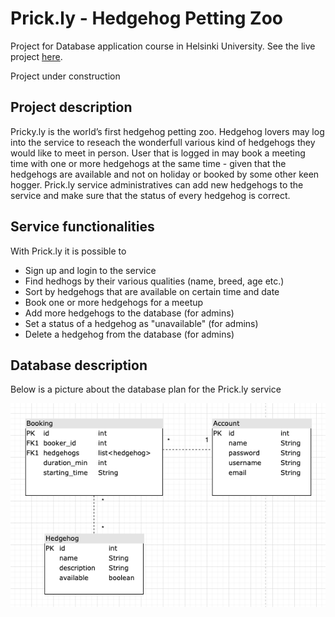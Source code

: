 # Prick.ly - Hedgehog Petting Zoo
Project for Database application course in Helsinki University. See the live project [here](https://prickly.herokuapp.com/).

Project under construction

## Project description
Pricky.ly is the world’s first hedgehog petting zoo. Hedgehog lovers may log into the service to reseach the wonderfull various kind of hedgehogs they would like to meet in person. User that is logged in may book a meeting time with one or more hedgehogs at the same time - given that the hedgehogs are available and not on holiday or booked by some other keen hogger. Prick.ly service administratives can add new hedgehogs to the service and make sure that the status of every hedgehog is correct.

## Service functionalities
With Prick.ly it is possible to
- Sign up and login to the service
- Find hedhogs by their various qualities (name, breed, age etc.)
- Sort by hedgehogs that are available on certain time and date
- Book one or more hedgehogs for a meetup
- Add more hedgehogs to the database (for admins)
- Set a status of a hedgehog as "unavailable" (for admins)
- Delete a hedgehog from the database (for admins)

## Database description
Below is a picture about the database plan for the Prick.ly service

![DB Prick.ly](documentation/prickly_db.png)

